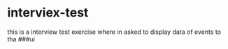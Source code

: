 # interviex-test

this is a interview test exercise where in asked to display data of events to tha ###ui 

